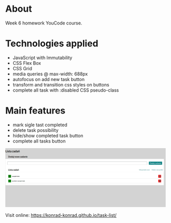 # About
Week 6 homework YouCode course.

# Technologies applied
- JavaScript with Immutability
- CSS Flex Box
- CSS Grid 
- media queries @ max-width: 688px
- autofocus on add new task button
- transform and transition css styles on buttons
- complete all task with :disabled CSS pseudo-class

# Main features
- mark sigle tast completed
- delete task possibility
- hide/show completed task button
- complete all tasks button

![image](https://github.com/Konrad-Konrad/task-list/blob/master/images/to-do-list-presentation.gif?)

Visit online: https://konrad-konrad.github.io/task-list/
